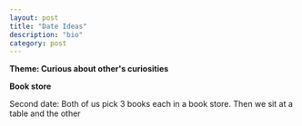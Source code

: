 ```yaml
---
layout: post
title: "Date Ideas"
description: "bio"
category: post
---
```

**Theme: Curious about other's curiosities** 

**Book store**

Second date:
Both of us pick 3 books each in a book store. Then we sit at a table and the other 
